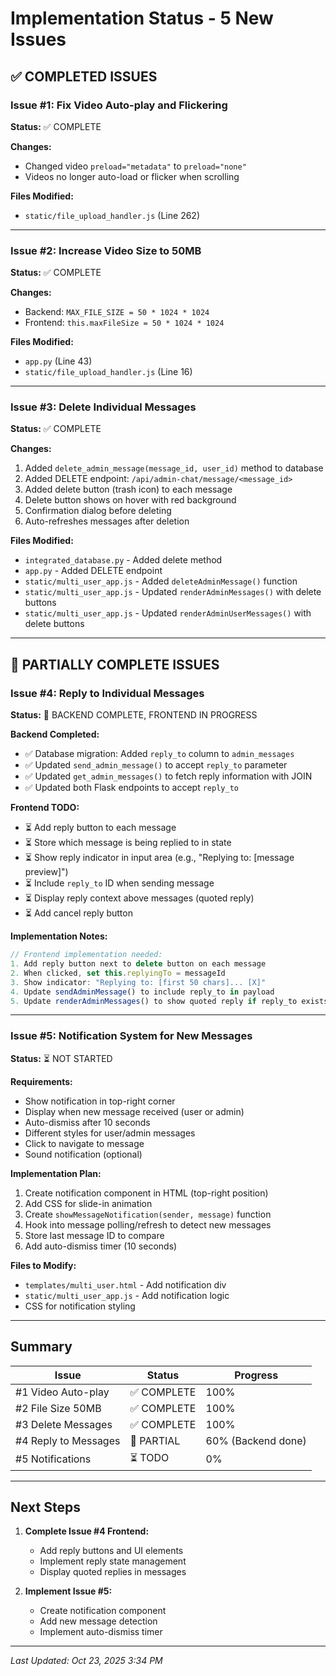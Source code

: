 # Implementation Status - 5 New Issues

## ✅ COMPLETED ISSUES

### Issue #1: Fix Video Auto-play and Flickering
**Status:** ✅ COMPLETE

**Changes:**
- Changed video `preload="metadata"` to `preload="none"`
- Videos no longer auto-load or flicker when scrolling

**Files Modified:**
- `static/file_upload_handler.js` (Line 262)

---

### Issue #2: Increase Video Size to 50MB
**Status:** ✅ COMPLETE

**Changes:**
- Backend: `MAX_FILE_SIZE = 50 * 1024 * 1024`
- Frontend: `this.maxFileSize = 50 * 1024 * 1024`

**Files Modified:**
- `app.py` (Line 43)
- `static/file_upload_handler.js` (Line 16)

---

### Issue #3: Delete Individual Messages
**Status:** ✅ COMPLETE

**Changes:**
1. Added `delete_admin_message(message_id, user_id)` method to database
2. Added DELETE endpoint: `/api/admin-chat/message/<message_id>`
3. Added delete button (trash icon) to each message
4. Delete button shows on hover with red background
5. Confirmation dialog before deleting
6. Auto-refreshes messages after deletion

**Files Modified:**
- `integrated_database.py` - Added delete method
- `app.py` - Added DELETE endpoint
- `static/multi_user_app.js` - Added `deleteAdminMessage()` function
- `static/multi_user_app.js` - Updated `renderAdminMessages()` with delete buttons
- `static/multi_user_app.js` - Updated `renderAdminUserMessages()` with delete buttons

---

## 🔄 PARTIALLY COMPLETE ISSUES

### Issue #4: Reply to Individual Messages
**Status:** 🔄 BACKEND COMPLETE, FRONTEND IN PROGRESS

**Backend Completed:**
- ✅ Database migration: Added `reply_to` column to `admin_messages`
- ✅ Updated `send_admin_message()` to accept `reply_to` parameter
- ✅ Updated `get_admin_messages()` to fetch reply information with JOIN
- ✅ Updated both Flask endpoints to accept `reply_to`

**Frontend TODO:**
- ⏳ Add reply button to each message
- ⏳ Store which message is being replied to in state
- ⏳ Show reply indicator in input area (e.g., "Replying to: [message preview]")
- ⏳ Include `reply_to` ID when sending message
- ⏳ Display reply context above messages (quoted reply)
- ⏳ Add cancel reply button

**Implementation Notes:**
```javascript
// Frontend implementation needed:
1. Add reply button next to delete button on each message
2. When clicked, set this.replyingTo = messageId
3. Show indicator: "Replying to: [first 50 chars]... [X]"
4. Update sendAdminMessage() to include reply_to in payload
5. Update renderAdminMessages() to show quoted reply if reply_to exists
```

---

### Issue #5: Notification System for New Messages
**Status:** ⏳ NOT STARTED

**Requirements:**
- Show notification in top-right corner
- Display when new message received (user or admin)
- Auto-dismiss after 10 seconds
- Different styles for user/admin messages
- Click to navigate to message
- Sound notification (optional)

**Implementation Plan:**
1. Create notification component in HTML (top-right position)
2. Add CSS for slide-in animation
3. Create `showMessageNotification(sender, message)` function
4. Hook into message polling/refresh to detect new messages
5. Store last message ID to compare
6. Add auto-dismiss timer (10 seconds)

**Files to Modify:**
- `templates/multi_user.html` - Add notification div
- `static/multi_user_app.js` - Add notification logic
- CSS for notification styling

---

## Summary

| Issue | Status | Progress |
|-------|--------|----------|
| #1 Video Auto-play | ✅ COMPLETE | 100% |
| #2 File Size 50MB | ✅ COMPLETE | 100% |
| #3 Delete Messages | ✅ COMPLETE | 100% |
| #4 Reply to Messages | 🔄 PARTIAL | 60% (Backend done) |
| #5 Notifications | ⏳ TODO | 0% |

---

## Next Steps

1. **Complete Issue #4 Frontend:**
   - Add reply buttons and UI elements
   - Implement reply state management
   - Display quoted replies in messages

2. **Implement Issue #5:**
   - Create notification component
   - Add new message detection
   - Implement auto-dismiss timer

---

*Last Updated: Oct 23, 2025 3:34 PM*
